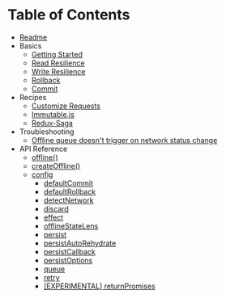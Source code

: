 # Table of Contents

* [Readme](../README.md)
* Basics
  * [Getting Started](basics/getting-started.md)
  * [Read Resilience](basics/read-resilience.md)
  * [Write Resilience](basics/write-resilience.md)
  * [Rollback](basics/rollback.md)
  * [Commit](basics/commit.md)
* Recipes
  * [Customize Requests](recipes/customize-requests.md)
  * [Immutable.js](recipes/immutable.md)
  * [Redux-Saga](recipes/redux-saga.md)
* Troubleshooting
  * [Offline queue doesn't trigger on network status change](troubleshooting/offline-queue-trigger.md)
* API Reference
  * [offline()](api/offline.md)
  * [createOffline()](api/createOffline.md)
  * [config](api/config.md)
    * [defaultCommit](api/config.md#defaultcommit)
    * [defaultRollback](api/config.md#defaultrollback)
    * [detectNetwork](api/config.md#detectnetwork)
    * [discard](api/config.md#discard)
    * [effect](api/config.md#effect)
    * [offlineStateLens](api/config.md#offlinestatelens)
    * [persist](api/config.md#persist)
    * [persistAutoRehydrate](api/config.md#persistautorehydrate)
    * [persistCallback](api/config.md#persistcallback)
    * [persistOptions](api/config.md#persistoptions)
    * [queue](api/config.md#queue)
    * [retry](api/config.md#retry)
    * [[EXPERIMENTAL] returnPromises](api/config.md#returnpromises)
